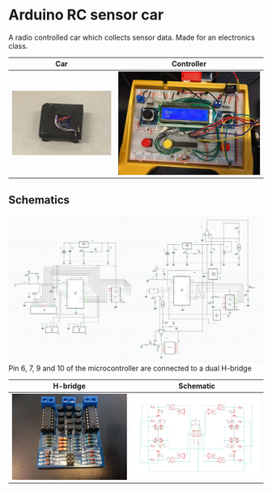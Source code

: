 # Arduino RC sensor car 
A radio controlled car which collects sensor data. Made for an electronics class.

| Car                  | Controller                         |
|----------------------|------------------------------------|
| ![Car](pics/car.png) | ![Controller](pics/controller.png) |

## Schematics
![Schematic](pics/schematic.png)
Pin 6, 7, 9 and 10 of the microcontroller are connected to a dual H-bridge

| H-bridge                      | Schematic                              |
|-------------------------------|----------------------------------------|
| ![H-bridge](pics/hbridge.jpg) | ![H-bridge](pics/hbridgeschematic.png) |
